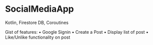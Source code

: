 # SocialMediaApp

Kotlin, Firestore DB, Coroutines

Gist of features:
• Google Signin
• Create a Post
• Display list of post
• Like/Unlike functionality on post

